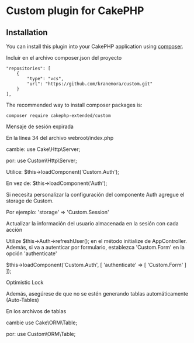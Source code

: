 # Custom plugin for CakePHP

## Installation

You can install this plugin into your CakePHP application using [composer](http://getcomposer.org).

Incluir en el archivo composer.json del proyecto

```
"repositories": [
    {
        "type": "vcs",
        "url": "https://github.com/kranemora/custom.git"
    }
],
```

The recommended way to install composer packages is:

```
composer require cakephp-extended/custom
```

Mensaje de sesión expirada

En la línea 34 del archivo webroot/index.php

cambie: use Cake\Http\Server;

por: use Custom\Http\Server;

Utilice: $this->loadComponent('Custom.Auth');

En vez de: $this->loadComponent('Auth');

Si necesita personalizar la configuración del componente Auth agregue el storage de Custom.

Por ejemplo: 'storage' => 'Custom.Session'


Actualizar la información del usuario almacenada en la sesión con cada acción

Utilize $this->Auth->refreshUser(); en el método initialize de AppController.
Además, si va a autenticar por formulario, establezca 'Custom.Form' en la opción 'authenticate'

$this->loadComponent('Custom.Auth', [
    'authenticate' => [
    	'Custom.Form'
    ]
]);


Optimistic Lock

Además, asegúrese de que no se estén generando tablas automáticamente (Auto-Tables)

En los archivos de tablas

cambie use Cake\ORM\Table;

por: use Custom\ORM\Table;